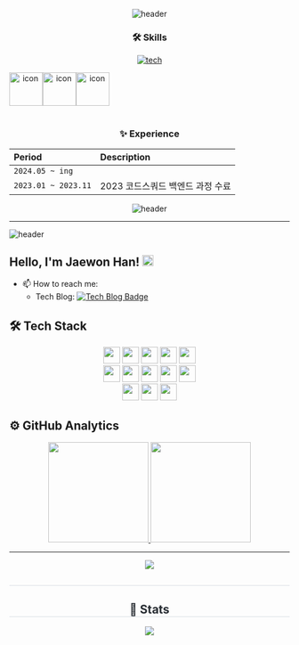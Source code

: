 <div align=center>

![header](https://capsule-render.vercel.app/api?type=waving&color=timeGradient&height=120&animation=fadeIn&section=header&text=&fontAlign=70)

### 🛠️ Skills

[![tech](https://skillicons.dev/icons?i=java,ts,spring,nestjs,mysql,postgresql,redis&perline=7)](https://skillicons.dev)

<div style="display: flex; align-items: flex-start;">
  <img src="https://techstack-generator.vercel.app/docker-icon.svg" alt="icon" width="60" height="60" />
  <img src="https://techstack-generator.vercel.app/nginx-icon.svg" alt="icon" width="60" height="60" />
  <img src="https://techstack-generator.vercel.app/aws-icon.svg" alt="icon" width="60" height="60" />
</div>

<br/>

### ✨ Experience

| Period              | Description          |
|:--------------------|:---------------------|
| `2024.05 ~ ing`     |                      |
| `2023.01 ~ 2023.11` | 2023 코드스쿼드 백엔드 과정 수료 |

![header](https://capsule-render.vercel.app/api?type=waving&color=timeGradient&height=120&animation=fadeIn&section=footer)
</div>


---

![header](https://capsule-render.vercel.app/api?type=waving&color=gradient&customColorList=3&height=200&section=header&text=Jaewon&fontSize=50&animation=twinkling)

## Hello, I'm Jaewon Han!</a> <img src="https://media.giphy.com/media/hvRJCLFzcasrR4ia7z/giphy.gif" width="20px">

- 📫 How to reach me:
    - Tech
      Blog: [![Tech Blog Badge](http://img.shields.io/badge/-%20blog-000000?style=flat-square&logo=bookstack&logoColor=white&link=https://alstn2468.github.io/)](https://waytocse.tistory.com/)

## 🛠 Tech Stack

<p align="center">
    <img height="30em" src="https://img.shields.io/badge/JavaScript-F7DF1E?style=for-the-badge&logo=javascript&logoColor=white"/>
    <img height="30em" src="https://img.shields.io/badge/Node.js-339933?style=for-the-badge&logo=node.js&logoColor=white"/>
    <img height="30em" src="https://img.shields.io/badge/Bootstrap-563D7C?style=for-the-badge&logo=bootstrap&logoColor=white"/>
    <img height="30em" src="https://img.shields.io/badge/HTML-E34F26?style=for-the-badge&logo=HTML5&logoColor=white"/>
    <img height="30em" src="https://img.shields.io/badge/CSS-1572B6?style=for-the-badge&logo=CSS3&logoColor=white"/>
   <br/>
    <img height="30em" src="https://img.shields.io/badge/Java-ED8B00?style=for-the-badge&logo=java&logoColor=white"/>
    <img height="30em" src="https://img.shields.io/badge/Kotlin-0095D5?&style=for-the-badge&logo=kotlin&logoColor=white"/>
    <img height="30em" src="https://img.shields.io/badge/Android-3DDC84?style=for-the-badge&logo=android&logoColor=white"/>
    <img height="30em" src="https://img.shields.io/badge/Dart-0175C2?style=for-the-badge&logo=dart&logoColor=white"/>
    <img height="30em" src="https://img.shields.io/badge/Flutter-02569B?style=for-the-badge&logo=flutter&logoColor=white"/>
   <br/>
    <img height="30em" src="https://img.shields.io/badge/C-A8B9CC?style=for-the-badge&logo=c&logoColor=white"/>
    <img height="30em" src="https://img.shields.io/badge/C%2B%2B-00599C?style=for-the-badge&logo=c%2B%2B&logoColor=white"/>
    <img height="30em" src="https://img.shields.io/badge/Python-3776AB?style=for-the-badge&logo=python&logoColor=white"/>
</p>
<!--
![JavaScript](https://img.shields.io/badge/JavaScript-F7DF1E?style=for-the-badge&logo=javascript&logoColor=white)&nbsp;
![Node.js](https://img.shields.io/badge/Node.js-339933?style=for-the-badge&logo=node.js&logoColor=white)&nbsp;
![Bootstrap](https://img.shields.io/badge/Bootstrap-563D7C?style=for-the-badge&logo=bootstrap&logoColor=white)
![HTML](https://img.shields.io/badge/HTML-E34F26?style=for-the-badge&logo=HTML5&logoColor=white)&nbsp;
![CSS](https://img.shields.io/badge/CSS-1572B6?style=for-the-badge&logo=CSS3&logoColor=white)&nbsp;\
![Java](https://img.shields.io/badge/Java-ED8B00?style=for-the-badge&logo=java&logoColor=white) 
![Kotlin](https://img.shields.io/badge/Kotlin-0095D5?&style=for-the-badge&logo=kotlin&logoColor=white)
![Bootstrap](https://img.shields.io/badge/Bootstrap-563D7C?style=for-the-badge&logo=bootstrap&logoColor=white)
![Android](https://img.shields.io/badge/Android-3DDC84?style=for-the-badge&logo=android&logoColor=white)\
![CLang](https://img.shields.io/badge/C-A8B9CC?style=for-the-badge&logo=c&logoColor=white) 
![CPP](https://img.shields.io/badge/C%2B%2B-00599C?style=for-the-badge&logo=c%2B%2B&logoColor=white)
![Python](https://img.shields.io/badge/Python-3776AB?style=for-the-badge&logo=python&logoColor=white)\
![Dart](https://img.shields.io/badge/Dart-0175C2?style=for-the-badge&logo=dart&logoColor=white)
![Flutter](https://img.shields.io/badge/Flutter-02569B?style=for-the-badge&logo=flutter&logoColor=white)
https://dev.to/envoy_/150-badges-for-github-pnk
-->

## ⚙️ GitHub Analytics

<p align="center">
<a href="https://github.com/ellynhan">
  <img height="180em" src="https://github-readme-stats-eight-theta.vercel.app/api?username=ellynhan&show_icons=true&theme=chartreuse-dark&include_all_commits=true&count_private=true"/>
  <img height="180em" src="https://github-readme-stats-eight-theta.vercel.app/api/top-langs/?username=ellynhan&layout=compact&langs_count=8&theme=chartreuse-dark"/>
</a>
</p>

---
<div align= "center">
    <img src="https://capsule-render.vercel.app/api?type=waving&color=gradient&height=120&text=Hello%20World!&animation=fadeIn&fontColor=ffffff&fontSize=60" />
    </div>
    <div align= "center"> 
    <h2 style="border-bottom: 1px solid #d8dee4; color: #282d33;">  </h2>  
    <div style="font-weight: 700; font-size: 15px; text-align: center; color: #282d33;">  </div> 
    </div>
    <div align= "center"> 
    <h2 style="border-bottom: 1px solid #d8dee4; color: #282d33;"> 🏅 Stats </h2> <div align= "center">  <img src="https://github-readme-stats.vercel.app/api/top-langs/?username=Hae-in&layout=compact&bg_color=180,00000000,&title_color=000000&text_color=000000"
          /> </div> 
    </div>
    
